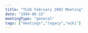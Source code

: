```yaml
---
title: "TLUG February 2002 Meeting"
date: "1994-06-15"
meetingType: "general"
tags: ["meetings","legacy","wiki"]
---
```


